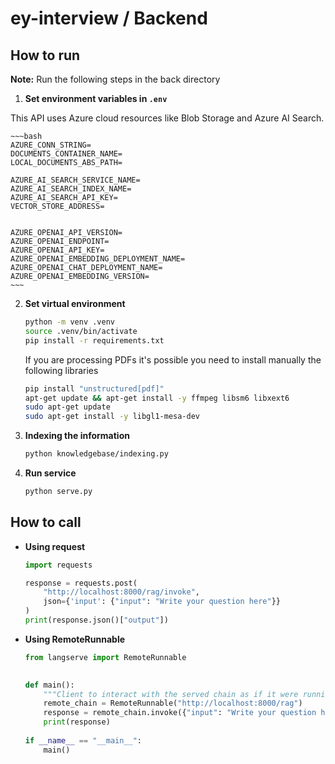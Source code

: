 # ey-interview / Backend


## How to run

**Note:** Run the following steps in the back directory

1. **Set environment variables in `.env`** <a id="env-vars"></a>

This API uses Azure cloud resources like Blob Storage and Azure AI Search.

    ~~~bash
    AZURE_CONN_STRING=
    DOCUMENTS_CONTAINER_NAME=
    LOCAL_DOCUMENTS_ABS_PATH=

    AZURE_AI_SEARCH_SERVICE_NAME=
    AZURE_AI_SEARCH_INDEX_NAME=
    AZURE_AI_SEARCH_API_KEY=
    VECTOR_STORE_ADDRESS=


    AZURE_OPENAI_API_VERSION=
    AZURE_OPENAI_ENDPOINT=
    AZURE_OPENAI_API_KEY=
    AZURE_OPENAI_EMBEDDING_DEPLOYMENT_NAME=
    AZURE_OPENAI_CHAT_DEPLOYMENT_NAME=
    AZURE_OPENAI_EMBEDDING_VERSION=
    ~~~   

2. **Set virtual environment** <a id="venv"></a>

    ~~~bash
    python -m venv .venv
    source .venv/bin/activate
    pip install -r requirements.txt
    ~~~

    If you are processing PDFs it's possible you need to install manually the following libraries

    ~~~bash
    pip install "unstructured[pdf]"
    apt-get update && apt-get install -y ffmpeg libsm6 libxext6
    sudo apt-get update
    sudo apt-get install -y libgl1-mesa-dev
    ~~~

3. **Indexing the information**
    ~~~bash
    python knowledgebase/indexing.py
    ~~~

4. **Run service**

    ~~~bash
    python serve.py
    ~~~

## How to call
- **Using request**
    ~~~python
    import requests

    response = requests.post(
        "http://localhost:8000/rag/invoke",
        json={'input': {"input": "Write your question here"}}
    )
    print(response.json()["output"])
    ~~~

- **Using RemoteRunnable**
    ~~~python
    from langserve import RemoteRunnable

     
    def main():
        """Client to interact with the served chain as if it were running client-side"""
        remote_chain = RemoteRunnable("http://localhost:8000/rag")
        response = remote_chain.invoke({"input": "Write your question here"})
        print(response)
        
    if __name__ == "__main__":
        main()
    ~~~
